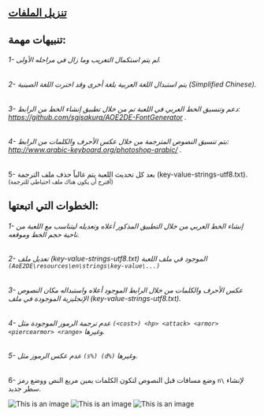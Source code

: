 ## [تنزيل الملفات](https://raw.githubusercontent.com/SAM1430B/AoE2DE_AR/main/resources.zip)
## تنبيهات مهمة:
###### 1- لم يتم استكمال التعريب وما زال في مراحله الأولى.
###### 2- يتم استبدال اللغة العربية بلغة أخرى وقد اخترت اللغة الصينية (Simplified Chinese).
###### 3- دعم وتنسيق الخط العربي في اللعبة تم من خلال تطبيق إنشاء الخط من الرابط: https://github.com/sgjsakura/AOE2DE-FontGenerator . 
###### 4- بتم تنسيق النصوص المترجمة من خلال عكس الأحرف والكلمات من الرابط: http://www.arabic-keyboard.org/photoshop-arabic/ .
5- بعد كل تحديث اللعبة يتم غالباً حذف ملف الترجمة (key-value-strings-utf8.txt). <sub>(أقترح أن يكون هناك ملف احتياطي للترجمة)</sub>
## الخطوات التي اتبعتها:
###### 1- إنشاء الخط العربي من خلال التطبيق المذكور أعلاه وتعديله ليتناسب مع اللعبة من ناحية حجم الخط وموقعه.
###### 2- تعديل ملف (key-value-strings-utf8.txt) الموجود في ملف اللعبة `(AoE2DE\resources\en\strings\key-value\...)`
###### 3- عكس الأحرف والكلمات من خلال الرابط الموجود أعلاه واستبداله مكان النصوص الإنجليزية الموجودة في ملف (key-value-strings-utf8.txt).
###### 4- عدم ترجمة الرموز الموجودة مثل `(<cost>) <hp> <attack> <armor> <piercearmor> <range>` وغيرها.
###### 5- عدم عكس الرموز مثل `(s%) (d%)` وغيرها.
6- وضع مسافات قبل النصوص لتكون الكلمات يمين مربع النص ووضع رمز `n\` لإنشاء سطر جديد.

![This is an image](https://i.imgur.com/vzBFc5I.png)
![This is an image](https://i.imgur.com/rAcu3vX.png)
![This is an image](https://i.imgur.com/vMFKtDk.jpg)

